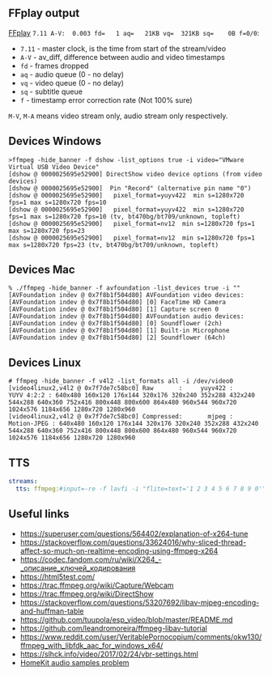 ## FFplay output

[FFplay](https://stackoverflow.com/questions/27778678/what-are-mv-fd-aq-vq-sq-and-f-in-a-video-stream) `7.11 A-V:  0.003 fd=   1 aq=   21KB vq=  321KB sq=    0B f=0/0`:

- `7.11` - master clock, is the time from start of the stream/video
- `A-V` - av_diff, difference between audio and video timestamps
- `fd` - frames dropped
- `aq` - audio queue (0 - no delay)
- `vq` - video queue (0 - no delay)
- `sq` - subtitle queue
- `f` - timestamp error correction rate (Not 100% sure)

`M-V`, `M-A` means video stream only, audio stream only respectively.

## Devices Windows

```
>ffmpeg -hide_banner -f dshow -list_options true -i video="VMware Virtual USB Video Device"
[dshow @ 0000025695e52900] DirectShow video device options (from video devices)
[dshow @ 0000025695e52900]  Pin "Record" (alternative pin name "0")
[dshow @ 0000025695e52900]   pixel_format=yuyv422  min s=1280x720 fps=1 max s=1280x720 fps=10
[dshow @ 0000025695e52900]   pixel_format=yuyv422  min s=1280x720 fps=1 max s=1280x720 fps=10 (tv, bt470bg/bt709/unknown, topleft)
[dshow @ 0000025695e52900]   pixel_format=nv12  min s=1280x720 fps=1 max s=1280x720 fps=23
[dshow @ 0000025695e52900]   pixel_format=nv12  min s=1280x720 fps=1 max s=1280x720 fps=23 (tv, bt470bg/bt709/unknown, topleft)
```

## Devices Mac

```
% ./ffmpeg -hide_banner -f avfoundation -list_devices true -i ""
[AVFoundation indev @ 0x7f8b1f504d80] AVFoundation video devices:
[AVFoundation indev @ 0x7f8b1f504d80] [0] FaceTime HD Camera
[AVFoundation indev @ 0x7f8b1f504d80] [1] Capture screen 0
[AVFoundation indev @ 0x7f8b1f504d80] AVFoundation audio devices:
[AVFoundation indev @ 0x7f8b1f504d80] [0] Soundflower (2ch)
[AVFoundation indev @ 0x7f8b1f504d80] [1] Built-in Microphone
[AVFoundation indev @ 0x7f8b1f504d80] [2] Soundflower (64ch)
```

## Devices Linux 

```
# ffmpeg -hide_banner -f v4l2 -list_formats all -i /dev/video0
[video4linux2,v4l2 @ 0x7f7de7c58bc0] Raw       :     yuyv422 :           YUYV 4:2:2 : 640x480 160x120 176x144 320x176 320x240 352x288 432x240 544x288 640x360 752x416 800x448 800x600 864x480 960x544 960x720 1024x576 1184x656 1280x720 1280x960
[video4linux2,v4l2 @ 0x7f7de7c58bc0] Compressed:       mjpeg :          Motion-JPEG : 640x480 160x120 176x144 320x176 320x240 352x288 432x240 544x288 640x360 752x416 800x448 800x600 864x480 960x544 960x720 1024x576 1184x656 1280x720 1280x960
```

## TTS

```yaml
streams:
  tts: ffmpeg:#input=-re -f lavfi -i "flite=text='1 2 3 4 5 6 7 8 9 0'"#audio=pcma
```

## Useful links

- https://superuser.com/questions/564402/explanation-of-x264-tune
- https://stackoverflow.com/questions/33624016/why-sliced-thread-affect-so-much-on-realtime-encoding-using-ffmpeg-x264
- https://codec.fandom.com/ru/wiki/X264_-_описание_ключей_кодирования
- https://html5test.com/
- https://trac.ffmpeg.org/wiki/Capture/Webcam
- https://trac.ffmpeg.org/wiki/DirectShow
- https://stackoverflow.com/questions/53207692/libav-mjpeg-encoding-and-huffman-table
- https://github.com/tuupola/esp_video/blob/master/README.md
- https://github.com/leandromoreira/ffmpeg-libav-tutorial
- https://www.reddit.com/user/VeritablePornocopium/comments/okw130/ffmpeg_with_libfdk_aac_for_windows_x64/
- https://slhck.info/video/2017/02/24/vbr-settings.html
- [HomeKit audio samples problem](https://superuser.com/questions/1290996/non-monotonous-dts-with-igndts-flag)
